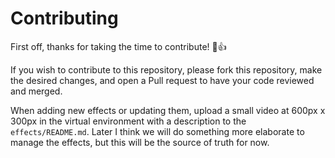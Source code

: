 # Contributing

First off, thanks for taking the time to contribute! :tada::+1:

If you wish to contribute to this repository, please fork this repository, make the desired changes, and open a Pull request to have your code reviewed and merged.

When adding new effects or updating them, upload a small video at 600px x 300px in the virtual environment with a description to the `effects/README.md`.  Later I think we will do something more elaborate to manage the effects, but this will be the source of truth for now.
